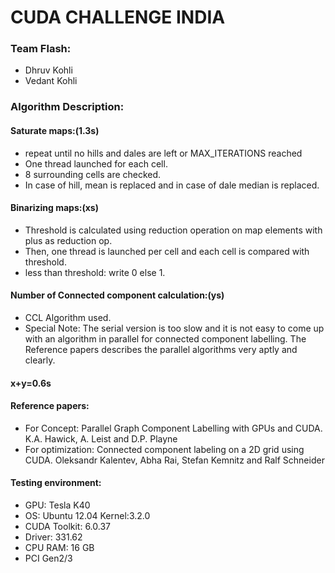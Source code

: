 # CUDA CHALLENGE INDIA

### Team Flash:
* Dhruv Kohli
* Vedant Kohli

### Algorithm Description:
#### Saturate maps:(1.3s)
* repeat until no hills and dales are left or MAX_ITERATIONS reached
* One thread launched for each cell.
* 8 surrounding cells are checked.
* In case of hill,  mean is replaced and in case of dale median is replaced.

#### Binarizing maps:(xs)
* Threshold is calculated using reduction operation on map elements with plus as reduction op.
* Then, one thread is launched per cell and each cell is compared with threshold.
* less than threshold: write 0 else 1.

#### Number of Connected component calculation:(ys)
* CCL Algorithm used.
* Special Note: The serial version is too slow and it is not easy to come up with an algorithm in parallel for connected component labelling. The Reference papers describes the parallel algorithms very aptly and clearly.

#### x+y=0.6s

#### Reference papers:
* For Concept: Parallel Graph Component Labelling with GPUs and CUDA. K.A. Hawick, A. Leist and D.P. Playne
* For optimization: Connected component labeling on a 2D grid using CUDA. Oleksandr Kalentev, Abha Rai, Stefan Kemnitz and Ralf Schneider

#### Testing environment:
* GPU: Tesla K40
* OS: Ubuntu 12.04 Kernel:3.2.0
* CUDA Toolkit: 6.0.37
* Driver: 331.62
* CPU RAM: 16 GB
* PCI Gen2/3